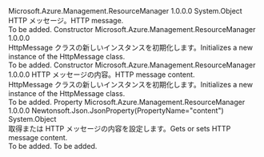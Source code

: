 <Type Name="HttpMessage" FullName="Microsoft.Azure.Management.ResourceManager.Models.HttpMessage">
  <TypeSignature Language="C#" Value="public class HttpMessage" />
  <TypeSignature Language="ILAsm" Value=".class public auto ansi beforefieldinit HttpMessage extends System.Object" />
  <TypeSignature Language="DocId" Value="T:Microsoft.Azure.Management.ResourceManager.Models.HttpMessage" />
  <TypeSignature Language="VB.NET" Value="Public Class HttpMessage" />
  <TypeSignature Language="F#" Value="type HttpMessage = class" />
  <AssemblyInfo>
    <AssemblyName>Microsoft.Azure.Management.ResourceManager</AssemblyName>
    <AssemblyVersion>1.0.0.0</AssemblyVersion>
  </AssemblyInfo>
  <Base>
    <BaseTypeName>System.Object</BaseTypeName>
  </Base>
  <Interfaces />
  <Docs>
    <summary>
            <span data-ttu-id="6fd79-101">HTTP メッセージ。</span><span class="sxs-lookup"><span data-stu-id="6fd79-101">HTTP message.</span></span>
            </summary>
    <remarks>To be added.</remarks>
  </Docs>
  <Members>
    <Member MemberName=".ctor">
      <MemberSignature Language="C#" Value="public HttpMessage ();" />
      <MemberSignature Language="ILAsm" Value=".method public hidebysig specialname rtspecialname instance void .ctor() cil managed" />
      <MemberSignature Language="DocId" Value="M:Microsoft.Azure.Management.ResourceManager.Models.HttpMessage.#ctor" />
      <MemberSignature Language="VB.NET" Value="Public Sub New ()" />
      <MemberType>Constructor</MemberType>
      <AssemblyInfo>
        <AssemblyName>Microsoft.Azure.Management.ResourceManager</AssemblyName>
        <AssemblyVersion>1.0.0.0</AssemblyVersion>
      </AssemblyInfo>
      <Parameters />
      <Docs>
        <summary>
            <span data-ttu-id="6fd79-102">HttpMessage クラスの新しいインスタンスを初期化します。</span><span class="sxs-lookup"><span data-stu-id="6fd79-102">Initializes a new instance of the HttpMessage class.</span></span>
            </summary>
        <remarks>To be added.</remarks>
      </Docs>
    </Member>
    <Member MemberName=".ctor">
      <MemberSignature Language="C#" Value="public HttpMessage (object content = null);" />
      <MemberSignature Language="ILAsm" Value=".method public hidebysig specialname rtspecialname instance void .ctor(object content) cil managed" />
      <MemberSignature Language="DocId" Value="M:Microsoft.Azure.Management.ResourceManager.Models.HttpMessage.#ctor(System.Object)" />
      <MemberSignature Language="VB.NET" Value="Public Sub New (Optional content As Object = null)" />
      <MemberSignature Language="F#" Value="new Microsoft.Azure.Management.ResourceManager.Models.HttpMessage : obj -&gt; Microsoft.Azure.Management.ResourceManager.Models.HttpMessage" Usage="new Microsoft.Azure.Management.ResourceManager.Models.HttpMessage content" />
      <MemberType>Constructor</MemberType>
      <AssemblyInfo>
        <AssemblyName>Microsoft.Azure.Management.ResourceManager</AssemblyName>
        <AssemblyVersion>1.0.0.0</AssemblyVersion>
      </AssemblyInfo>
      <Parameters>
        <Parameter Name="content" Type="System.Object" />
      </Parameters>
      <Docs>
        <param name="content"><span data-ttu-id="6fd79-103">HTTP メッセージの内容。</span><span class="sxs-lookup"><span data-stu-id="6fd79-103">HTTP message content.</span></span></param>
        <summary>
            <span data-ttu-id="6fd79-104">HttpMessage クラスの新しいインスタンスを初期化します。</span><span class="sxs-lookup"><span data-stu-id="6fd79-104">Initializes a new instance of the HttpMessage class.</span></span>
            </summary>
        <remarks>To be added.</remarks>
      </Docs>
    </Member>
    <Member MemberName="Content">
      <MemberSignature Language="C#" Value="public object Content { get; set; }" />
      <MemberSignature Language="ILAsm" Value=".property instance object Content" />
      <MemberSignature Language="DocId" Value="P:Microsoft.Azure.Management.ResourceManager.Models.HttpMessage.Content" />
      <MemberSignature Language="VB.NET" Value="Public Property Content As Object" />
      <MemberSignature Language="F#" Value="member this.Content : obj with get, set" Usage="Microsoft.Azure.Management.ResourceManager.Models.HttpMessage.Content" />
      <MemberType>Property</MemberType>
      <AssemblyInfo>
        <AssemblyName>Microsoft.Azure.Management.ResourceManager</AssemblyName>
        <AssemblyVersion>1.0.0.0</AssemblyVersion>
      </AssemblyInfo>
      <Attributes>
        <Attribute>
          <AttributeName>Newtonsoft.Json.JsonProperty(PropertyName="content")</AttributeName>
        </Attribute>
      </Attributes>
      <ReturnValue>
        <ReturnType>System.Object</ReturnType>
      </ReturnValue>
      <Docs>
        <summary>
            <span data-ttu-id="6fd79-105">取得または HTTP メッセージの内容を設定します。</span><span class="sxs-lookup"><span data-stu-id="6fd79-105">Gets or sets HTTP message content.</span></span>
            </summary>
        <value>To be added.</value>
        <remarks>To be added.</remarks>
      </Docs>
    </Member>
  </Members>
</Type>